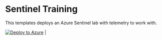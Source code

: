 # Sentinel Training

This templates deploys an Azure Sentinel lab with telemetry to work with. 

[![Deploy to Azure](https://aka.ms/deploytoazurebutton)](https://portal.azure.com/#create/Microsoft.Template/uri/https%3A%2F%2Fraw.githubusercontent.com%2Fjaviersoriano%2Fsentinel-training/main/azuredeploy.json) |
